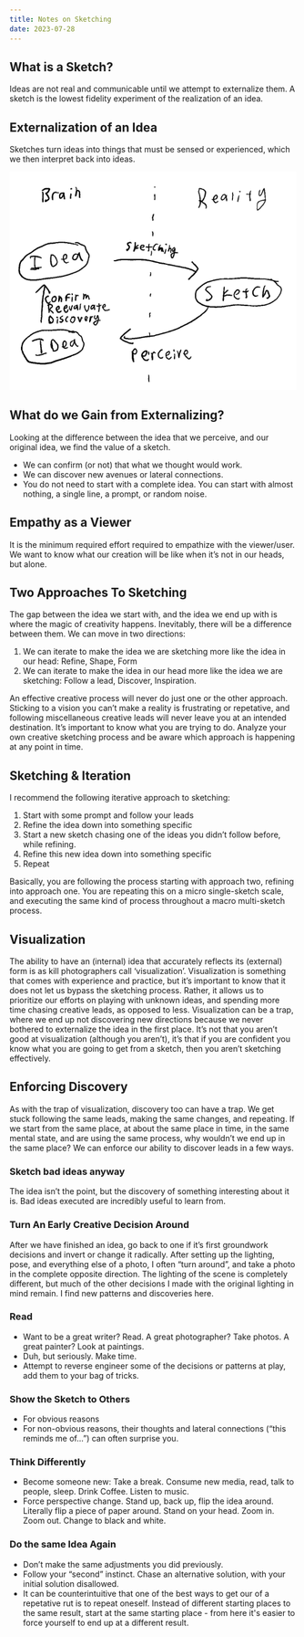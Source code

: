 ```yaml
---
title: Notes on Sketching
date: 2023-07-28
---
```


## What is a Sketch?
Ideas are not real and communicable until we attempt to externalize them. A sketch is the lowest fidelity experiment of the realization of an idea.

## Externalization of an Idea
Sketches turn ideas into things that must be sensed or experienced, which we then interpret back into ideas.

![The Sketching Loop: Idea in brain to external sketch in reality to internal idea in brain](./sketching.png)

## What do we Gain from Externalizing?
Looking at the difference between the idea that we perceive, and our original idea, we find the value of a sketch.
- We can confirm (or not) that what we thought would work.
- We can discover new avenues or lateral connections.
- You do not need to start with a complete idea. You can start with almost nothing, a single line, a prompt, or random noise.

## Empathy as a Viewer
It is the minimum required effort required to empathize with the viewer/user. We want to know what our creation will be like when it’s not in our heads, but alone.

## Two Approaches To Sketching
The gap between the idea we start with, and the idea we end up with is where the magic of creativity happens. Inevitably, there will be a difference between them. We can move in two directions:

1.	We can iterate to make the idea we are sketching more like the idea in our head: Refine, Shape, Form
2.	We can iterate to make the idea in our head more like the idea we are sketching: Follow a lead, Discover, Inspiration.

An effective creative process will never do just one or the other approach. Sticking to a vision you can’t make a reality is frustrating or repetative, and following miscellaneous creative leads will never leave you at an intended destination.
It’s important to know what you are trying to do. Analyze your own creative sketching process and be aware which approach is happening at any point in time.

## Sketching & Iteration
I recommend the following iterative approach to sketching:
1.	Start with some prompt and follow your leads
2.	Refine the idea down into something specific
3.	Start a new sketch chasing one of the ideas you didn’t follow before, while refining.
4.	Refine this new idea down into something specific
5.	Repeat

Basically, you are following the process starting with approach two, refining into approach one. You are repeating this on a micro single-sketch scale, and executing the same kind of process throughout a macro multi-sketch process.

## Visualization
The ability to have an (internal) idea that accurately reflects its (external) form is as kill photographers call ‘visualization’. Visualization is something that comes with experience and practice, but it’s important to know that it does not let us bypass the sketching process. Rather, it allows us to prioritize our efforts on playing with unknown ideas, and spending more time chasing creative leads, as opposed to less. 
Visualization can be a trap, where we end up not discovering new directions because we never bothered to externalize the idea in the first place. It’s not that you aren’t good at visualization (although you aren’t), it’s that if you are confident you know what you are going to get from a sketch, then you aren’t sketching effectively.

## Enforcing Discovery
As with the trap of visualization, discovery too can have a trap. We get stuck following the same leads, making the same changes, and repeating. If we start from the same place, at about the same place in time, in the same mental state, and are using the same process, why wouldn’t we end up in the same place?
We can enforce our ability to discover leads in a few ways.

### Sketch bad ideas anyway
The idea isn’t the point, but the discovery of something interesting about it is. Bad ideas executed are incredibly useful to learn from.
    
### Turn An Early Creative Decision Around
After we have finished an idea, go back to one if it’s first groundwork decisions and invert or change it radically. After setting up the lighting, pose, and everything else of a photo, I often “turn around”, and take a photo in the complete opposite direction. The lighting of the scene is completely different, but much of the other decisions I made with the original lighting in mind remain. I find new patterns and discoveries here.

### Read
- Want to be a great writer? Read. A great photographer? Take photos. A great painter? Look at paintings. 
- Duh, but seriously. Make time.
- Attempt to reverse engineer some of the decisions or patterns at play, add them to your bag of tricks.

### Show the Sketch to Others
- For obvious reasons
- For non-obvious reasons, their thoughts and lateral connections (“this reminds me of...”) can often surprise you.

### Think Differently
- Become someone new: Take a break. Consume new media, read, talk to people, sleep. Drink Coffee. Listen to music.
- Force perspective change. Stand up, back up, flip the idea around. Literally flip a piece of paper around. Stand on your head. Zoom in. Zoom out. Change to black and white. 

### Do the same Idea Again
- Don’t make the same adjustments you did previously.
- Follow your “second” instinct. Chase an alternative solution, with your initial solution disallowed.
- It can be counterintuitive that one of the best ways to get our of a repetative rut is to repeat oneself. Instead of different starting places to the same result, start at the same starting place - from here it's easier to force yourself to end up at a different result.
